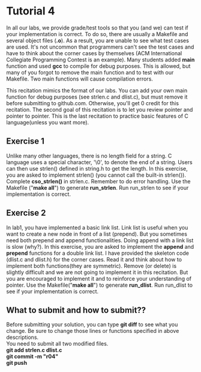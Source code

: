 Tutorial 4
==========
In all our labs, we provide grade/test tools so that you (and we) can test if your implementation is correct. To do so, there are usually a Makefile and several object files (**.o**). As a result, you are unable to see what test cases are used. It's not uncommon that programmers can't see the test cases and have to think about the corner cases by themselves (ACM International Collegiate Programming Contest is an example). Many students added **main** function and used **gcc** to compile for debug purposes. This is allowed, but many of you forgot to remove the main function and to test with our Makefile. Two main functions will cause compilation errors.

This recitation mimics the format of our labs. You can add your own main function for debug purposes (see strlen.c and dlist.c), but must remove it before submitting to github.com. Otherwise, you'll get 0 credit for this recitation. The second goal of this recitation is to let you review pointer and pointer to pointer. This is the last recitation to practice basic features of C language(unless you want more).

Exercise 1
----
Unlike many other languages, there is no length field for a string. C language uses a special character, '\0', to denote the end of a string. Users can then use strlen() defined in string.h to get the length. In this exercise, you are asked to implement strlen() (you cannot call the built-in strlen()). Complete **cso\_strlen()** in strlen.c. Remember to do error handling. Use the Makefile ("**make all**") to generate **run\_strlen**. Run run\_strlen to see if your implementation is correct.

Exercise 2
----
In lab1, you have implemented a basic link list. Link list is useful when you want to create a new node in front of a list (prepend). But you sometimes need both prepend and append functionalities. Doing append with a link list is slow (why?). In this exercise, you are asked to implement the **append** and **prepend** functions for a double link list. I have provided the skeleton code (dlist.c and dlist.h) for the corner cases. Read it and think about how to implement both functions(they are symmetric). Remove (or delete) is slightly difficult and we are not going to implement it in this recitation. But you are encouraged to implement it and to reinforce your understanding of pointer. Use the Makefile("**make all**") to generate **run\_dlist**. Run run\_dlist to see if your implementation is correct.

## What to submit and how to submit??
Before submitting your solution, you can type **git diff** to see what you change. Be sure to change those lines or functions specified in above descriptions.  
You need to submit all two modified files.  
**git add strlen.c dlist.c**   
**git commit -m "r04"**  
**git push**
